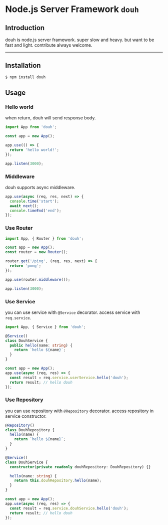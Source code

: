 # Node.js Server Framework `douh`

## Introduction

douh is node.js server framework.
super slow and heavy. but want to be fast and light.
contribute always welcome.

<hr/>

## Installation

```bash
$ npm install douh
```

## Usage

### Hello world

when return, douh will send response body.

```typescript
import App from 'douh';

const app = new App();

app.use(() => {
  return 'hello world!';
});

app.listen(3000);
```

### Middleware

douh supports async middleware.

```typescript
app.use(async (req, res, next) => {
  console.time('start');
  await next();
  console.timeEnd('end');
});
```

### Use Router

```typescript
import App, { Router } from 'douh';

const app = new App();
const router = new Router();

router.get('/ping', (req, res, next) => {
  return 'pong';
});

app.use(router.middleware());

app.listen(3000);
```

### Use Service

you can use service with `@Service` decorator.
access service with `req.service`.

```typescript
import App, { Service } from 'douh';

@Service()
class DouhService {
  public hello(name: string) {
    return `hello ${name}`;
  }
}

const app = new App();
app.use(async (req, res) => {
  const result = req.service.userService.hello('douh');
  return result; // hello douh
});
```

### Use Repository

you can use repository with `@Repository` decorator.
access repository in service constructor.

```typescript
@Repository()
class DouhRepository {
  hello(name) {
    return `hello ${name}`;
  }
}

@Service()
class DouhService {
  constructor(private readonly douhRepository: DouhRepository) {}

  hello(name: string) {
    return this.douhRepository.hello(name);
  }
}

const app = new App();
app.use(async (req, res) => {
  const result = req.service.douhService.hello('douh');
  return result; // hello douh
});
```
